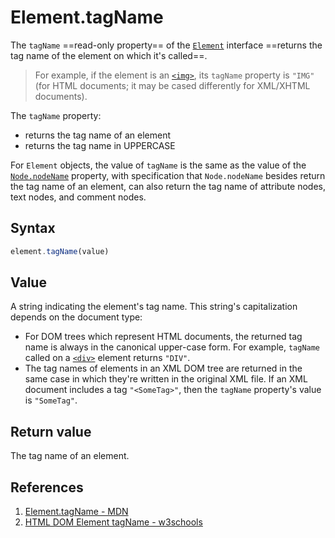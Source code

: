 # Element.tagName

The `tagName` ==read-only property== of the [`Element`](https://developer.mozilla.org/en-US/docs/Web/API/Element) interface ==returns the tag name of the element on which it's called==. 

> For example, if the element is an [`<img>`](https://developer.mozilla.org/en-US/docs/Web/HTML/Element/img), its `tagName` property is `"IMG"` (for HTML documents; it may be cased differently for XML/XHTML documents).

The `tagName` property:

- returns the tag name of an element
- returns the tag name in UPPERCASE

For `Element` objects, the value of `tagName` is the same as the value of the [`Node.nodeName`](https://developer.mozilla.org/en-US/docs/Web/API/Node/nodeName) property, with specification that `Node.nodeName` besides return the tag name of an element, can also return the tag name of attribute nodes, text nodes, and comment nodes.

## Syntax

```js
element.tagName(value)
```

## Value

A string indicating the element's tag name. This string's capitalization depends on the document type:

- For DOM trees which represent HTML documents, the returned tag name is always in the canonical upper-case form. For example, `tagName` called on a [`<div>`](https://developer.mozilla.org/en-US/docs/Web/HTML/Element/div) element returns `"DIV"`.
- The tag names of elements in an XML DOM tree are returned in the same case in which they're written in the original XML file. If an XML document includes a tag `"<SomeTag>"`, then the `tagName` property's value is `"SomeTag"`.

## Return value

The tag name of an element.

## References

1. [Element.tagName - MDN](https://developer.mozilla.org/en-US/docs/Web/API/Element/tagName)
2. [HTML DOM Element tagName - w3schools](https://www.w3schools.com/jsref/prop_element_tagname.asp)